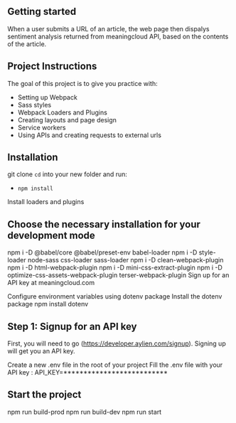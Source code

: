 ## Getting started
When a user submits a URL of an article, the web page then dispalys sentiment analysis returned from meaningcloud API, based on the contents of the article.

## Project Instructions
The goal of this project is to give you practice with:
- Setting up Webpack
- Sass styles
- Webpack Loaders and Plugins
- Creating layouts and page design
- Service workers
- Using APIs and creating requests to external urls

## Installation
git clone <repo>
`cd` into your new folder and run:
- `npm install`

Install loaders and plugins
## Choose the necessary installation for your development mode
npm i -D @babel/core @babel/preset-env babel-loader
npm i -D style-loader node-sass css-loader sass-loader
npm i -D clean-webpack-plugin
npm i -D html-webpack-plugin
npm i -D mini-css-extract-plugin
npm i -D optimize-css-assets-webpack-plugin terser-webpack-plugin
Sign up for an API key at meaningcloud.com

Configure environment variables using dotenv package
Install the dotenv package
npm install dotenv

## Step 1: Signup for an API key
First, you will need to go (https://developer.aylien.com/signup). Signing up will get you an API key. 

Create a new .env file in the root of your project
Fill the .env file with your API key :
API_KEY=**************************

## Start the project 
npm run build-prod
npm run build-dev
npm run start



